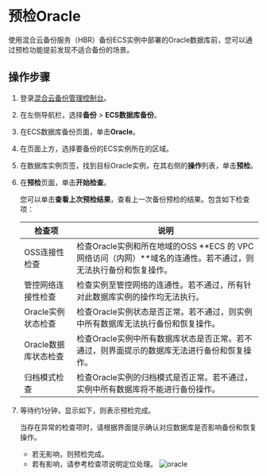 # 预检Oracle

使用混合云备份服务（HBR）备份ECS实例中部署的Oracle数据库前，您可以通过预检功能提前发现不适合备份的场景。

## 操作步骤

1.  登录[混合云备份管理控制台](https://hbr.console.aliyun.com)。

2.  在左侧导航栏，选择**备份** \> **ECS数据库备份**。

3.  在ECS数据库备份页面，单击**Oracle**。

4.  在页面上方，选择要备份的ECS实例所在的区域。

5.  在数据库实例页签，找到目标Oracle实例，在其右侧的**操作**列表，单击**预检**。

6.  在**预检**页面，单击**开始检查**。

    您可以单击**查看上次预检结果**，查看上一次备份预检的结果。包含如下检查项：

    |检查项|说明|
    |---|--|
    |OSS连接性检查|检查Oracle实例和所在地域的OSS **ECS 的 VPC 网络访问（内网）**域名的连通性。若不通过，则无法执行备份和恢复操作。|
    |管控网络连接性检查|检查实例至管控网络的连通性。若不通过，所有针对此数据库实例的操作均无法执行。|
    |Oracle实例状态检查|检查Oracle实例状态是否正常。若不通过，则实例中所有数据库无法执行备份和恢复操作。|
    |Oracle数据库状态检查|检查Oracle实例中所有数据库状态是否正常。若不通过，则界面提示的数据库无法进行备份和恢复操作。|
    |归档模式检查|检查Oracle实例的归档模式是否正常。若不通过，实例中所有数据库将不能进行备份操作。|

7.  等待约1分钟，显示如下，则表示预检完成。

    当存在异常的检查项时，请根据界面提示确认对应数据库是否影响备份和恢复操作。

    -   若无影响，则预检完成。
    -   若有影响，请参考检查项说明定位处理。
    ![oracle](https://static-aliyun-doc.oss-accelerate.aliyuncs.com/assets/img/zh-CN/4308725161/p247035.png)


